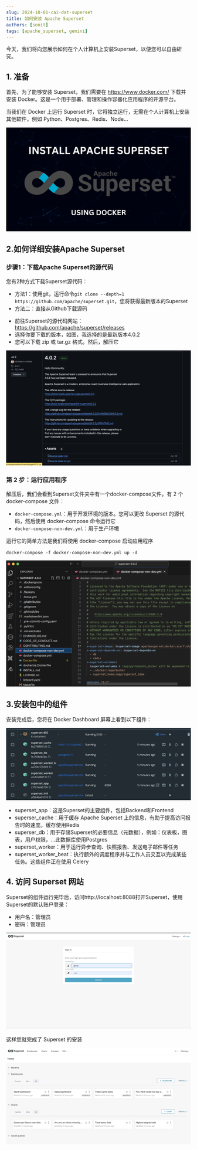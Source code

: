 ```yaml
---
slug: 2024-10-01-cai-dat-superset
title: 如何安装 Apache Superset
authors: [sonit]
tags: [apache_superset, gemini]
---
```


今天，我们将向您展示如何在个人计算机上安装Superset，以便您可以自由研究。

<!-- truncate -->

## 1. 准备

首先，为了能够安装 Superset，我们需要在 https://www.docker.com/ 下载并安装 Docker。这是一个用于部署、管理和操作容器化应用程序的开源平台。

当我们在 Docker 上运行 Superset 时，它将独立运行，无需在个人计算机上安装其他软件，例如 Python、Postgres、Redis、Node...

![如何在 Docker 上安装 Apache Superset](./img/Install-Apache-Superset.png)

## 2.如何详细安装Apache Superset

### 步骤1：下载Apache Superset的源代码

您有2种方式下载Superset源代码：
- 方法1：使用git，运行命令`git clone --depth=1 https://github.com/apache/superset.git`，您将获得最新版本的Superset
- 方法二：直接从Github下载源码
 * 前往Superset的源代码网站：https://github.com/apache/superset/releases
 * 选择你要下载的版本，如图，我选择的是最新版本4.0.2
 * 您可以下载 zip 或 tar.gz 格式。然后，解压它

![下载 Apache Superset](./img/superset-version.png)

### 第 2 步：运行应用程序

解压后，我们会看到Superset文件夹中有一个docker-compose文件。有 2 个 docker-compose 文件：
- `docker-compose.yml`：用于开发环境的版本。您可以更改 Superset 的源代码，然后使用 docker-compose 命令运行它
- `docker-compose-non-dev.yml`：用于生产环境

运行它的简单方法是我们将使用 docker-compose 启动应用程序

```shell
docker-compose -f docker-compose-non-dev.yml up -d
```

![Download Apache Superset 4.0.2](./img/superset_4.0.2.png)

## 3.安装包中的组件

安装完成后，您将在 Docker Dashboard 屏幕上看到以下组件：

![Apache Superset 中的组件](./img/thanh_phan_superset.png)

- superset_app：这是Superset的主要组件，包括Backend和Frontend
- superser_cache：用于缓存 Apache Superset 上的信息，有助于提高访问报告时的速度。缓存使用Redis
- superser_db：用于存储Superset的必要信息（元数据），例如：仪表板，图表，用户权限，...此数据库使用Postgres
- superset_worker：用于运行异步查询、快照报告、发送电子邮件等任务
- superset_worker_beat：执行额外的调度程序并与工作人员交互以完成某些任务。这些组件正在使用 Celery

## 4. 访问 Superset 网站

Superset的组件运行完毕后，访问http://localhost:8088打开Superset，使用Superset的默认账户登录：
- 用户名：管理员
- 密码：管理员

![超级登录](./img/superset_login.png)

这样您就完成了 Superset 的安装

![访问Superset页面](./img/superset_first_page.png)